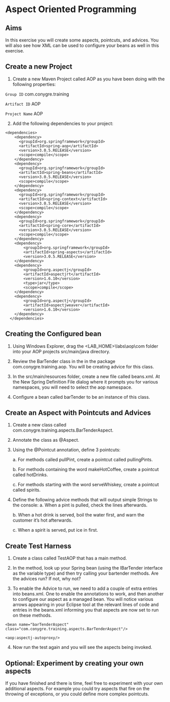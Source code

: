 # Aspect Oriented Programming
## Aims

In this exercise you will create some aspects, pointcuts, and advices. You will also see how XML can be used to configure your beans as well in this exercise.

## Create a new Project

1.	Create a new Maven Project called AOP as you have been doing with the following properties:

`Group ID`	com.conygre.training

`Artifact ID`	AOP

`Project Name`	AOP

2. Add the following dependencies to your project:

```
<dependencies>
    <dependency>
      <groupId>org.springframework</groupId>
      <artifactId>spring-aop</artifactId>
      <version>3.0.5.RELEASE</version>
      <scope>compile</scope>
    </dependency>
    <dependency>
      <groupId>org.springframework</groupId>
      <artifactId>spring-beans</artifactId>
      <version>3.0.5.RELEASE</version>
      <scope>compile</scope>
    </dependency>
    <dependency>
      <groupId>org.springframework</groupId>
      <artifactId>spring-context</artifactId>
      <version>3.0.5.RELEASE</version>
      <scope>compile</scope>
    </dependency>
    <dependency>
      <groupId>org.springframework</groupId>
      <artifactId>spring-core</artifactId>
      <version>3.0.5.RELEASE</version>
      <scope>compile</scope>
    </dependency>
    <dependency>
    	<groupId>org.springframework</groupId>
    	<artifactId>spring-aspects</artifactId>
    	<version>3.0.5.RELEASE</version>
    </dependency>
    <dependency>
    	<groupId>org.aspectj</groupId>
    	<artifactId>aspectjrt</artifactId>
    	<version>1.6.10</version>
    	<type>jar</type>
    	<scope>compile</scope>
    </dependency>
    <dependency>
    	<groupId>org.aspectj</groupId>
    	<artifactId>aspectjweaver</artifactId>
    	<version>1.6.10</version>
    </dependency>
  </dependencies>
```

## Creating the Configured bean

1.	Using Windows Explorer, drag the <LAB_HOME>\labs\aop\com folder into your AOP projects src/main/java directory.

2.	Review the BarTender class in the in the package com.conygre.training.aop. You will be creating advice for this class.

3.	In the src/main/resources folder, create a new file called beans.xml. At the New Spring Definition File dialog where it prompts you for various namespaces, you will need to select the aop namespace.

4.	Configure a bean called barTender to be an instance of this class.

## Create an Aspect with Pointcuts and Advices

1.	Create a new class called com.conygre.training.aspects.BarTenderAspect.

2.	Annotate the class as @Aspect.

3.	Using the @Pointcut annotation, define 3 pointcuts:

    a.	For methods called pullPint, create a pointcut called pullingPints.

    b.	For methods containing the word makeHotCoffee, create a pointcut called hotDrinks.

    c.	For methods starting with the word serveWhiskey, create a pointcut called spirits.

4.	Define the following advice methods that will output simple Strings to the console:
    a.	When a pint is pulled, check the lines afterwards.

    b.	When a hot drink is served, boil the water first, and warn the customer it’s hot afterwards.

    c.	When a spirit is served, put ice in first.

## Create Test Harness
1.	Create a class called TestAOP that has a main method.

2.	In the method, look up your Spring bean (using the IBarTender interface as the variable type) and then try calling your bartender methods. Are the advices run? If not, why not?

3.	To enable the Advice to run, we need to add a couple of extra entries into beans.xml. One to enable the annotations to work, and then another to configure our aspect as a managed bean. You will notice various arrows appearing in your Eclipse tool at the relevant lines of code and entries in the beans.xml informing you that aspects are now set to run on these methods.

```
<bean name="barTenderAspect" class="com.conygre.training.aspects.BarTenderAspect"/>

<aop:aspectj-autoproxy/>
```

4.	Now run the test again and you will see the aspects being invoked.

## Optional: Experiment by creating your own aspects

If you have finished and there is time, feel free to experiment with your own additional aspects. For example you could try aspects that fire on the throwing of exceptions, or you could define more complex pointcuts.

